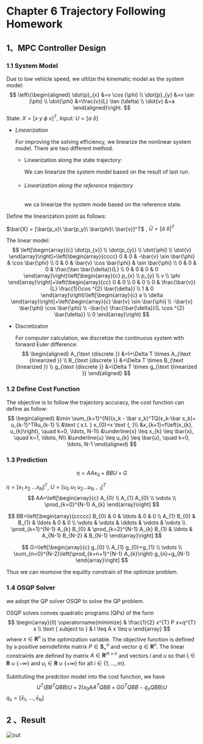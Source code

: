 # Chapter 6 Trajectory Following Homework

## 1、MPC Controller Design

### 1.1 System Model 

Due to low vehicle speed, we ultilze the kinematic model as the system model:
$$
\left\{\begin{aligned}
\dot{p}_{x} &=v \cos (\phi) \\
\dot{p}_{y} &=v \sin (\phi) \\
\dot{\phi} &=\frac{v}{L} \tan (\delta) \\
\dot{v} &=a
\end{aligned}\right.
$$
State: $X = [x\ y \ \phi\ v]^T$, Input: $U = [a\ \delta]$

- $Linearization$

  For improving the solving efficiency, we linearize the nonlinear system model. There are two different method.

  - Linearization along the state trajectory:

    We can linearize the system model based on the result of last run.

  - ###### Linearization along the reference trajectory

    we ca linearize the system mode based on the reference state.

Define the linearization point as follows:

$\bar{X} = [\bar{p_x}\ \bar{p_y}\ \bar{phi}\ \bar{v}]^T$ ,	$\bar{U} = [\bar{a}\ \bar{\delta}]^T$

The linear model:
$$
\left[\begin{array}{c}
\dot{p_{x}} \\
\dot{p_{y}} \\
\dot{\phi} \\
\dot{v}
\end{array}\right]=\left(\begin{array}{cccc}
0 & 0 & -\bar{v} \sin \bar{\phi} & \cos \bar{\phi} \\
0 & 0 & \bar{v} \cos \bar{\phi} & \sin \bar{\phi} \\
0 & 0 & 0 & \frac{\tan \bar{\delta}}{L} \\
0 & 0 & 0 & 0
\end{array}\right)\left[\begin{array}{c}
p_{x} \\
p_{y} \\
v \\
\phi
\end{array}\right]+\left(\begin{array}{cc}
0 & 0 \\
0 & 0 \\
0 & \frac{\bar{v}}{L} \frac{1}{\cos ^{2} \bar{\delta}} \\
1 & 0
\end{array}\right)\left[\begin{array}{c}
a \\
\delta
\end{array}\right]+\left(\begin{array}{c}
\bar{v} \sin \bar{\phi} \\
-\bar{v} \bar{\phi} \cos \bar{\phi} \\
-\bar{v} \frac{\bar{\delta}}{L \cos ^{2} \bar{\delta}} \\
0
\end{array}\right)
$$

- Discretizaton

  For computer calculation, we discretize the continuous system with forward Euler difference:
  $$
  \begin{aligned}
  A_{\text {discrete }} &=I+\Delta T \times A_{\text {linearized }} \\
  B_{\text {discrete }} &=\Delta T \times B_{\text {linearized }} \\
  g_{\text {discrete }} &=\Delta T \times g_{\text {linearized }}
  \end{aligned}
  $$

### 1.2 Define Cost Function

The objective is to follow the trajectory accuracy, the cost function can define as follow:
$$
\begin{aligned}
&\min \sum_{k=1}^{N}(x_k - \bar x_k)^TQ(x_k-\bar x_k)+ u_{k-1}^TRu_{k-1} \\
&\text { s.t. } x_{0}=x \text {, }\\
&x_{k+1}=f\left(x_{k}, u_{k}\right), \quad k=0, \ldots, N-1\\
&\underline{x} \leq x_{k} \leq \bar{x}, \quad k=1, \ldots, N\\
&\underline{u} \leq u_{k} \leq \bar{u}, \quad k=0, \ldots, N-1
\end{aligned}
$$

### 1.3 Prediction

$$
\eta = AA x_0 + BBU +G
$$

$\eta = [x_1\ x_2 \ ... x_N]^T$, $U = [u_0\ u_1 \ u_2 ... u_{N-1}]^T$
$$
AA=\left[\begin{array}{c}
A_{0} \\
A_{1} A_{0} \\
\vdots \\
\prod_{k=0}^{N-1} A_{k}
\end{array}\right]
$$

$$
BB=\left[\begin{array}{ccccc}
B_{0} & 0 & \ldots & 0 & 0 \\
A_{1} B_{0} & B_{1} & \ldots & 0 & 0 \\
\vdots & \vdots & \ddots & \vdots & \vdots \\
\prod_{k=1}^{N-1} A_{k} B_{0} & \prod_{k=2}^{N-1} A_{k} B_{1} & \ldots & A_{N-1} B_{N-2} & B_{N-1}
\end{array}\right]
$$

$$
G=\left[\begin{array}{c}
g_{0} \\
A_{1} g_{0}+g_{1} \\
\vdots \\
\sum_{n=0}^{N-2}\left(\prod_{k=n+1}^{N-1} A_{k}\right) g_{n}+g_{N-1}
\end{array}\right]
$$

Thus we can reomove the equility constrain of the optimize problem.

### 1.4 OSQP Solver

we adopt the QP solver OSQP to solve the QP problem.

OSQP solves convex quadratic programs (QPs) of the form
$$
\begin{array}{ll}
\operatorname{minimize} & \frac{1}{2} x^{T} P x+q^{T} x \\
\text { subject to } & l \leq A x \leq u
\end{array}
$$
where $x \in \mathbf{R}^{n}$ is the optimization variable. The objective function is defined by a positive semidefinite matrix $P \in \mathbf{S}_{+}^{n}$ and vector $q \in \mathbf{R}^{n}$. The linear constraints are defined by matrix $A \in \mathbf{R}^{m \times n}$ and vectors $l$ and $u$ so that $l_{i} \in \mathbf{R} \cup\{-\infty\}$ and $u_{i} \in \mathbf{R} \cup\{+\infty\}$ for all $i \in\{1, \ldots, m\}$.

Subtitutiing the predciton model into the cost function, we have
$$
U^T(BB^TQBB)U + 2(x_0AA^TQBB+GG^TQBB-q_xQBB)U
$$
$q_x = [\bar x_1,\ ...,\bar x_N]$

## 2 、Result

![out](/home/kaho/mpCourseHw/mpc_ws/src/out.gif)
